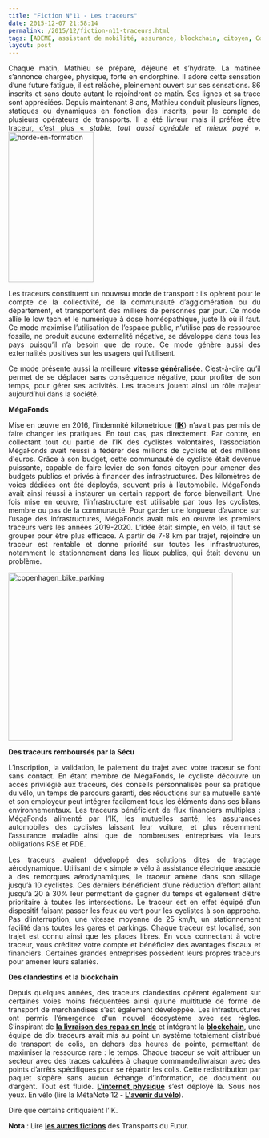 ```yaml
---
title: "Fiction N°11 - Les traceurs"
date: 2015-12-07 21:58:14
permalink: /2015/12/fiction-n11-traceurs.html
tags: [ADEME, assistant de mobilité, assurance, blockchain, citoyen, Comment agir pour changer les pratiques ?, commuter, Efficacité énergétique, externalité, Infrastructure, mode doux, partage de la voirie, PDE, PDIE, Usager Client Citoyen Multitude, vélo]
layout: post
---
```


<p style="text-align: justify;">Chaque matin, Mathieu se prépare, déjeune et s’hydrate. La matinée s’annonce chargée, physique, forte en endorphine. Il adore cette sensation d’une future fatigue, il est relâché, pleinement ouvert sur ses sensations. 86 inscrits et sans doute autant le rejoindront ce matin. Ses lignes et sa trace sont appréciées. Depuis maintenant 8 ans, Mathieu conduit plusieurs lignes, statiques ou dynamiques en fonction des inscrits, pour le compte de plusieurs opérateurs de transports. Il a été livreur mais il préfère être traceur, c’est plus «<em> stable, tout aussi agréable et mieux payé </em>».<a href="http://transportsdufutur.ademe.fr/wp-content/uploads/sites/6/2015/12/horde-en-formation.jpg"><img class="alignright wp-image-4126 size-medium" src="http://transportsdufutur.ademe.fr/wp-content/uploads/sites/6/2015/12/horde-en-formation-170x300.jpg" alt="horde-en-formation" width="170" height="300" /></a></p>

<p style="text-align: justify;">Les traceurs constituent un nouveau mode de transport : ils opèrent pour le compte de la collectivité, de la communauté d’agglomération ou du département, et transportent des milliers de personnes par jour. Ce mode allie le low tech et le numérique à dose homéopathique, juste là où il faut. Ce mode maximise l’utilisation de l’espace public, n’utilise pas de ressource fossile, ne produit aucune externalité négative, se développe dans tous les pays puisqu’il n’a besoin que de route. Ce mode génère aussi des externalités positives sur les usagers qui l’utilisent.</p>

<p style="text-align: justify;">Ce mode présente aussi la meilleure <a href="https://www.cairn.info/revue-d-economie-regionale-et-urbaine-2009-3-page-449.htm"><strong>vitesse généralisée</strong></a>. C’est-à-dire qu’il permet de se déplacer sans conséquence négative, pour profiter de son temps, pour gérer ses activités. Les traceurs jouent ainsi un rôle majeur aujourd’hui dans la société.</p>

<p style="text-align: justify;"><!--more--></p>

<p style="text-align: justify;"><strong>MégaFonds</strong></p>

<p style="text-align: justify;">Mise en œuvre en 2016, l’indemnité kilométrique (<a href="http://www.developpement-durable.gouv.fr/IMG/pdf/2015_Janvier_-_Evaluation_ADEME_Indemnite_kilometrique_velo.pdf" target="_blank" rel="noopener"><strong>IK</strong></a>) n’avait pas permis de faire changer les pratiques. En tout cas, pas directement. Par contre, en collectant tout ou partie de l’IK des cyclistes volontaires, l’association MégaFonds avait réussi à fédérer des millions de cycliste et des millions d'euros. Grâce à son budget, cette communauté de cycliste était devenue puissante, capable de faire levier de son fonds citoyen pour amener des budgets publics et privés à financer des infrastructures. Des kilomètres de voies dédiées ont été déployés, souvent pris à l’automobile. MégaFonds avait ainsi réussi à instaurer un certain rapport de force bienveillant. Une fois mise en œuvre, l’infrastructure est utilisable par tous les cyclistes, membre ou pas de la communauté. Pour garder une longueur d’avance sur l’usage des infrastructures, MégaFonds avait mis en œuvre les premiers traceurs vers les années 2019-2020. L’idée était simple, en vélo, il faut se grouper pour être plus efficace. A partir de 7-8 km par trajet, rejoindre un traceur est rentable et donne priorité sur toutes les infrastructures, notamment le stationnement dans les lieux publics, qui était devenu un problème.</p>

<p style="text-align: justify;"><a href="http://transportsdufutur.ademe.fr/wp-content/uploads/sites/6/2015/12/copenhagen_bike_parking.jpg"><img class="size-full wp-image-4125 aligncenter" src="http://transportsdufutur.ademe.fr/wp-content/uploads/sites/6/2015/12/copenhagen_bike_parking.jpg" alt="copenhagen_bike_parking" width="448" height="336" /></a></p>

<p style="text-align: justify;"><strong>Des traceurs remboursés par la Sécu</strong></p>

<p style="text-align: justify;">L’inscription, la validation, le paiement du trajet avec votre traceur se font sans contact. En étant membre de MégaFonds, le cycliste découvre un accès privilégié aux traceurs, des conseils personnalisés pour sa pratique du vélo, un temps de parcours garanti, des réductions sur sa mutuelle santé et son employeur peut intégrer facilement tous les éléments dans ses bilans environnementaux. Les traceurs bénéficient de flux financiers multiples : MégaFonds alimenté par l’IK, les mutuelles santé, les assurances automobiles des cyclistes laissant leur voiture, et plus récemment l’assurance maladie ainsi que de nombreuses entreprises via leurs obligations RSE et PDE.</p>

<p style="text-align: justify;">Les traceurs avaient développé des solutions dites de tractage aérodynamique. Utilisant de « simple » vélo à assistance électrique associé à des remorques aérodynamiques, le traceur amène dans son sillage jusqu’à 10 cyclistes. Ces derniers bénéficient d’une réduction d’effort allant jusqu’à 20 à 30% leur permettant de gagner du temps et également d’être prioritaire à toutes les intersections. Le traceur est en effet équipé d’un dispositif faisant passer les feux au vert pour les cyclistes à son approche. Pas d’interruption, une vitesse moyenne de 25 km/h, un stationnement facilité dans toutes les gares et parkings. Chaque traceur est localisé, son trajet est connu ainsi que les places libres. En vous connectant à votre traceur, vous créditez votre compte et bénéficiez des avantages fiscaux et financiers. Certaines grandes entreprises possèdent leurs propres traceurs pour amener leurs salariés.</p>

<p style="text-align: justify;"><strong>Des clandestins et la blockchain</strong></p>

<p style="text-align: justify;">Depuis quelques années, des traceurs clandestins opèrent également sur certaines voies moins fréquentées ainsi qu’une multitude de forme de transport de marchandises s’est également développée. Les infrastructures ont permis l’émergence d'un nouvel écosystème avec ses règles. S’inspirant de <a href="http://transportsdufutur.ademe.fr/2011/08/les-dabbawallahs-de-bombay-inspirent-une-solution-logistique-a-paris-less_is_more.html" target="_blank" rel="noopener"><strong>la livraison des repas en Inde</strong></a> et intégrant la <a href="http://transportsdufutur.ademe.fr/?s=blockchain" target="_blank" rel="noopener"><strong>blockchain</strong></a>, une équipe de dix traceurs avait mis au point un système totalement distribué de transport de colis, en dehors des heures de pointe, permettant de maximiser la ressource rare : le temps. Chaque traceur se voit attribuer un secteur avec des traces calculées à chaque commande/livraison avec des points d’arrêts spécifiques pour se répartir les colis. Cette redistribution par paquet s’opère sans aucun échange d’information, de document ou d’argent. Tout est fluide. <a href="http://transportsdufutur.ademe.fr/2012/01/et-si-la-logistique-copiait-la-structure-dinternet-vers-linternet-physique-physicinternet.html" target="_blank" rel="noopener"><strong>L’internet physique</strong></a> s’est déployé là. Sous nos yeux. En vélo (lire la MétaNote 12 - <a href="http://transportsdufutur.ademe.fr/2011/05/metanote-tdf-12-lavenir-du-velo.html" target="_blank" rel="noopener"><strong>L'avenir du vélo</strong></a>).</p>

<p style="text-align: justify;">Dire que certains critiquaient l’IK.</p>

<p style="text-align: justify;"><strong>Nota</strong> : Lire <a href="http://transportsdufutur.ademe.fr/les-fictions-comme-accelerateur-creatif" target="_blank" rel="noopener"><strong>les autres fictions</strong></a> des Transports du Futur.</p>
